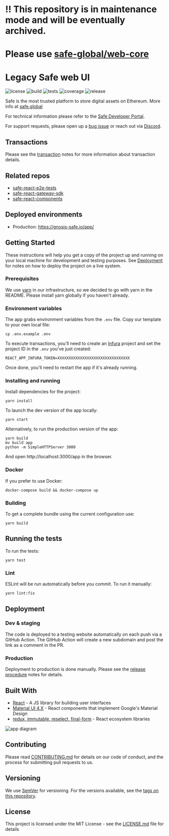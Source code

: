 # ‼️ This repository is in maintenance mode and will be eventually archived.

# Please use [safe-global/web-core](https://github.com/safe-global/web-core)

# Legacy Safe web UI

![license](https://img.shields.io/github/license/safe-global/safe-react)
![build](https://img.shields.io/github/workflow/status/safe-global/safe-react/Deploy%20to%20Mainnet%20network/main)
![tests](https://img.shields.io/github/workflow/status/safe-global/safe-react/Unit%20tests%20&%20coverage/main?label=tests)
![coverage](https://coveralls.io/repos/github/safe-global/safe-react/badge.svg?branch=main)
![release](https://img.shields.io/github/v/release/safe-global/safe-react)

Safe is the most trusted platform to store digital assets on Ethereum. More info at [safe.global](https://safe.global/)

For technical information please refer to the [Safe Developer Portal](https://docs.safe.global/safe/).

For support requests, please open up a [bug issue](https://github.com/safe-global/safe-react/issues/new?template=bug-report.md) or reach out via [Discord](https://chat.safe.global).

## Transactions

Please see the [transaction](docs/transactions.md) notes for more information about transaction details.

## Related repos

- [safe-react-e2e-tests](https://github.com/safe-global/safe-react-e2e-tests)
- [safe-react-gateway-sdk](https://github.com/safe-global/safe-react-gateway-sdk)
- [safe-react-components](https://github.com/safe-global/safe-react-components)

## Deployed environments

- Production: https://gnosis-safe.io/app/

## Getting Started

These instructions will help you get a copy of the project up and running on your local machine for development and testing purposes. See [Deployment](#deployment) for notes on how to deploy the project on a live system.

### Prerequisites

We use [yarn](https://yarnpkg.com) in our infrastructure, so we decided to go with yarn in the README.
Please install yarn globally if you haven't already.

### Environment variables

The app grabs environment variables from the `.env` file. Copy our template to your own local file:

```
cp .env.example .env
```

To execute transactions, you'll need to create an [Infura](https://infura.io) project and set the project ID in the `.env` you've just created:

```
REACT_APP_INFURA_TOKEN=XXXXXXXXXXXXXXXXXXXXXXXXXXXXXXXX
```

Once done, you'll need to restart the app if it's already running.

### Installing and running

Install dependencies for the project:

```
yarn install
```

To launch the dev version of the app locally:

```
yarn start
```

Alternatively, to run the production version of the app:

```
yarn build
mv build app
python -m SimpleHTTPServer 3000
```

And open http://localhost:3000/app in the browser.

### Docker

If you prefer to use Docker:

```
docker-compose build && docker-compose up
```

### Building

To get a complete bundle using the current configuration use:

```
yarn build
```

## Running the tests

To run the tests:

```
yarn test
```

### Lint

ESLint will be run automatically before you commit. To run it manually:

```
yarn lint:fix
```

## Deployment

### Dev & staging

The code is deployed to a testing website automatically on each push via a GitHub Action.
The GitHub Action will create a new subdomain and post the link as a comment in the PR.

### Production

Deployment to production is done manually. Please see the [release procedure](docs/release-procedure.md) notes for details.

## Built With

- [React](https://reactjs.org/) - A JS library for building user interfaces
- [Material UI 4.X](https://material-ui.com/) - React components that implement Google's Material Design
- [redux, immutable, reselect, final-form](https://redux.js.org/) - React ecosystem libraries

![app diagram](https://user-images.githubusercontent.com/381895/129330828-c067425b-d20b-4f67-82c7-c0598deb453a.png)

## Contributing

Please read [CONTRIBUTING.md](https://gist.github.com/PurpleBooth/b24679402957c63ec426) for details on our code of conduct, and the process for submitting pull requests to us.

## Versioning

We use [SemVer](https://semver.org/) for versioning. For the versions available, see the [tags on this repository](https://github.com/safe-global/safe-react/tags).

## License

This project is licensed under the MIT License - see the [LICENSE.md](LICENSE.md) file for details
